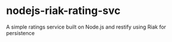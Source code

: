 nodejs-riak-rating-svc
======================

A simple ratings service built on Node.js and restify using Riak for persistence
